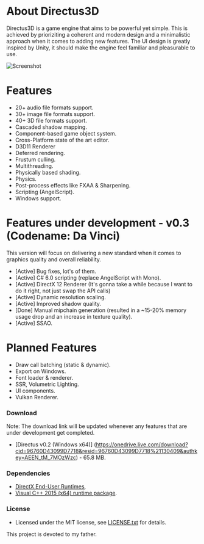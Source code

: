 # About Directus3D
Directus3D is a game engine that aims to be powerful yet simple. This is achieved by prioriziting a coherent and modern design and a minimalistic approach when it comes to adding new features. 
The UI design is greatly inspired by Unity, it should make the engine feel familiar and pleasurable to use.

![Screenshot](https://raw.githubusercontent.com/PanosK92/Directus3D/master/Directus3D/Assets/screenshot-v0.2.jpg)

# Features
- 20+ audio file formats support.
- 30+ image file formats support.
- 40+ 3D file formats support.
- Cascaded shadow mapping.
- Component-based game object system.
- Cross-Platform state of the art editor.
- D3D11 Renderer
- Deferred rendering.
- Frustum culling.
- Multithreading.
- Physically based shading.
- Physics.
- Post-process effects like FXAA & Sharpening.
- Scripting (AngelScript).
- Windows support.

# Features under development - v0.3 (Codename: Da Vinci)
This version will focus on delivering a new standard when it comes to graphics quality and overall reliability.
- [Active] Bug fixes, lot's of them.
- [Active] C# 6.0 scripting (replace AngelScript with Mono).
- [Active] DirectX 12 Renderer (It's gonna take a while because I want to do it right, not just swap the API calls)
- [Active] Dynamic resolution scaling.
- [Active] Improved shadow quality.
- [Done] Manual mipchain generation (resulted in a ~15-20% memory usage drop and an increase in texture quality).
- [Active] SSAO.

# Planned Features
- Draw call batching (static & dynamic).
- Export on Windows.
- Font loader & renderer.
- SSR, Volumetric Lighting.
- UI components.
- Vulkan Renderer.

### Download
Note: The download link will be updated whenever any features that are under development get completed.
- [Directus v0.2 (Windows x64)] (https://onedrive.live.com/download?cid=96760D43099D7718&resid=96760D43099D7718%21130409&authkey=AEEN_tM_7MOzWzc) - 65.8 MB.

### Dependencies
- [DirectX End-User Runtimes](https://www.microsoft.com/en-us/download/details.aspx?id=8109), 
- [Visual C++ 2015 (x64) runtime package](https://www.microsoft.com/en-us/download/details.aspx?id=48145).

### License
- Licensed under the MIT license, see [LICENSE.txt](https://github.com/PanosK92/Directus3D/blob/master/LICENSE.txt) for details.

This project is devoted to my father.